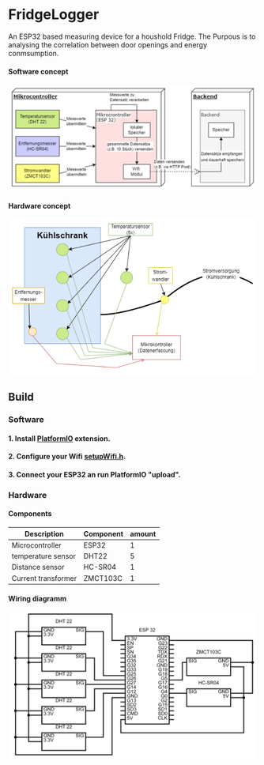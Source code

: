 # FridgeLogger
 An ESP32 based measuring device for a houshold Fridge.
 The Purpous is to analysing the correlation between door openings and energy conmsumption.
#### Software concept
![alt text](readme/achrichtektur.png "Software concept")

#### Hardware concept
![alt text](readme/Hardware%20Setup.png "Hardware concept")


## Build

### Software
#### 1. Install [PlatformIO](https://platformio.org/platformio-ide) extension.
#### 2. Configure your Wifi [setupWifi.h](src/espService/setupWifi.h).
#### 3. Connect your ESP32 an run PlatformIO "upload". 

### Hardware
#### Components
| Description         | Component   | amount  	   |
| ------------------- |-------------|-------------|
| Microcontroller     | ESP32       | 1           |
| temperature sensor  | DHT22       | 5           |
| Distance sensor     | HC-SR04     | 1           |
| Current transformer | ZMCT103C    | 1           |

#### Wiring diagramm
![alt text](readme/circuit.png "ESP Wirining")
